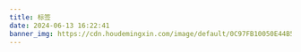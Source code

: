 ```yaml
---
title: 标签
date: 2024-06-13 16:22:41
banner_img: https://cdn.houdemingxin.com/image/default/0C97FB10050E44B5A46190DFA785E1B0-6-2.png
---
```

